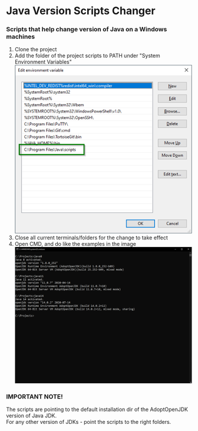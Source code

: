 
# Java Version Scripts Changer
### Scripts that help change version of Java on a Windows machines

 1. Clone the project
 2. Add the folder of the project scripts to PATH under "System Environment Variables" ![link](images/Path_scripts.png)
 3. Close all current terminals/folders for the change to take effect
 4. Open CMD, and do like the examples in the image
 ![link](images/commands_example.png)
   
   
 ### IMPORTANT NOTE!  
 The scripts are pointing to the default installation dir of the AdoptOpenJDK version of Java JDK.  
 For any other version of JDKs - point the scripts to the right folders.